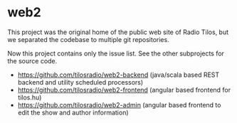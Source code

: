 web2
====

This project was the original home of the public web site of Radio Tilos, but we separated the codebase to multiple git repositories.

Now this project contains only the issue list. See the other subprojects for the source code.

* https://github.com/tilosradio/web2-backend (java/scala based REST backend and utility scheduled processors)
* https://github.com/tilosradio/web2-frontend (angular based frontend for tilos.hu)
* https://github.com/tilosradio/web2-admin (angular based frontend to edit the show and author information)
